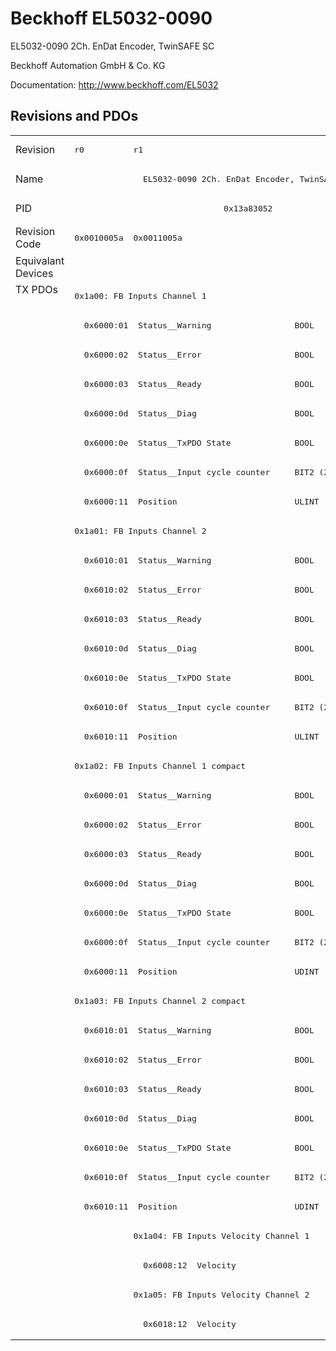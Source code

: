 # Beckhoff EL5032-0090

EL5032-0090 2Ch. EnDat Encoder, TwinSAFE SC

Beckhoff Automation GmbH & Co. KG

Documentation: <a href="http://www.beckhoff.com/EL5032">http://www.beckhoff.com/EL5032</a>

## Revisions and PDOs
<table>
<tr >
<td class="first">Revision</td>
<td ><pre>r0</pre></td>
<td ><pre>r1</pre></td>
</tr>
<tr >
<td class="first">Name</td>
<td  colspan=2 align="center"><pre>EL5032-0090 2Ch. EnDat Encoder, TwinSAFE SC</pre></td>
</tr>
<tr >
<td class="first">PID</td>
<td  colspan=2 align="center"><pre>0x13a83052</pre></td>
</tr>
<tr >
<td class="first">Revision Code</td>
<td ><pre>0x0010005a</pre></td>
<td ><pre>0x0011005a</pre></td>
</tr>
<tr >
<td class="first">Equivalant Devices</td>
<td  colspan=2 align="center"></td>
</tr>
<tr class="txpdo pdosection">
<td class="first" rowspan=36 valign=top>TX PDOs</td>
<td colspan=2 align="left"><pre>0x1a00: FB Inputs Channel 1</pre></td>
<td></td>
</tr>
<tr class="txpdo">
<td  colspan=2 align="left"><pre>  0x6000:01  Status__Warning                 BOOL</pre></td>
</tr>
<tr class="txpdo">
<td  colspan=2 align="left"><pre>  0x6000:02  Status__Error                   BOOL</pre></td>
</tr>
<tr class="txpdo">
<td  colspan=2 align="left"><pre>  0x6000:03  Status__Ready                   BOOL</pre></td>
</tr>
<tr class="txpdo">
<td  colspan=2 align="left"><pre>  0x6000:0d  Status__Diag                    BOOL</pre></td>
</tr>
<tr class="txpdo">
<td  colspan=2 align="left"><pre>  0x6000:0e  Status__TxPDO State             BOOL</pre></td>
</tr>
<tr class="txpdo">
<td  colspan=2 align="left"><pre>  0x6000:0f  Status__Input cycle counter     BIT2 (2 bits)</pre></td>
</tr>
<tr class="txpdo">
<td  colspan=2 align="left"><pre>  0x6000:11  Position                        ULINT (64 bits)</pre></td>
</tr>
<tr class="txpdo pdosection">
<td  colspan=2 align="left"><pre>0x1a01: FB Inputs Channel 2</pre></td>
</tr>
<tr class="txpdo">
<td  colspan=2 align="left"><pre>  0x6010:01  Status__Warning                 BOOL</pre></td>
</tr>
<tr class="txpdo">
<td  colspan=2 align="left"><pre>  0x6010:02  Status__Error                   BOOL</pre></td>
</tr>
<tr class="txpdo">
<td  colspan=2 align="left"><pre>  0x6010:03  Status__Ready                   BOOL</pre></td>
</tr>
<tr class="txpdo">
<td  colspan=2 align="left"><pre>  0x6010:0d  Status__Diag                    BOOL</pre></td>
</tr>
<tr class="txpdo">
<td  colspan=2 align="left"><pre>  0x6010:0e  Status__TxPDO State             BOOL</pre></td>
</tr>
<tr class="txpdo">
<td  colspan=2 align="left"><pre>  0x6010:0f  Status__Input cycle counter     BIT2 (2 bits)</pre></td>
</tr>
<tr class="txpdo">
<td  colspan=2 align="left"><pre>  0x6010:11  Position                        ULINT (64 bits)</pre></td>
</tr>
<tr class="txpdo pdosection">
<td  colspan=2 align="left"><pre>0x1a02: FB Inputs Channel 1 compact</pre></td>
</tr>
<tr class="txpdo">
<td  colspan=2 align="left"><pre>  0x6000:01  Status__Warning                 BOOL</pre></td>
</tr>
<tr class="txpdo">
<td  colspan=2 align="left"><pre>  0x6000:02  Status__Error                   BOOL</pre></td>
</tr>
<tr class="txpdo">
<td  colspan=2 align="left"><pre>  0x6000:03  Status__Ready                   BOOL</pre></td>
</tr>
<tr class="txpdo">
<td  colspan=2 align="left"><pre>  0x6000:0d  Status__Diag                    BOOL</pre></td>
</tr>
<tr class="txpdo">
<td  colspan=2 align="left"><pre>  0x6000:0e  Status__TxPDO State             BOOL</pre></td>
</tr>
<tr class="txpdo">
<td  colspan=2 align="left"><pre>  0x6000:0f  Status__Input cycle counter     BIT2 (2 bits)</pre></td>
</tr>
<tr class="txpdo">
<td  colspan=2 align="left"><pre>  0x6000:11  Position                        UDINT (32 bits)</pre></td>
</tr>
<tr class="txpdo pdosection">
<td  colspan=2 align="left"><pre>0x1a03: FB Inputs Channel 2 compact</pre></td>
</tr>
<tr class="txpdo">
<td  colspan=2 align="left"><pre>  0x6010:01  Status__Warning                 BOOL</pre></td>
</tr>
<tr class="txpdo">
<td  colspan=2 align="left"><pre>  0x6010:02  Status__Error                   BOOL</pre></td>
</tr>
<tr class="txpdo">
<td  colspan=2 align="left"><pre>  0x6010:03  Status__Ready                   BOOL</pre></td>
</tr>
<tr class="txpdo">
<td  colspan=2 align="left"><pre>  0x6010:0d  Status__Diag                    BOOL</pre></td>
</tr>
<tr class="txpdo">
<td  colspan=2 align="left"><pre>  0x6010:0e  Status__TxPDO State             BOOL</pre></td>
</tr>
<tr class="txpdo">
<td  colspan=2 align="left"><pre>  0x6010:0f  Status__Input cycle counter     BIT2 (2 bits)</pre></td>
</tr>
<tr class="txpdo">
<td  colspan=2 align="left"><pre>  0x6010:11  Position                        UDINT (32 bits)</pre></td>
</tr>
<tr class="txpdo pdosection">
<td ></td>
<td ><pre>0x1a04: FB Inputs Velocity Channel 1</pre></td>
</tr>
<tr class="txpdo">
<td ></td>
<td ><pre>  0x6008:12  Velocity                        DINT (32 bits)</pre></td>
</tr>
<tr class="txpdo pdosection">
<td ></td>
<td ><pre>0x1a05: FB Inputs Velocity Channel 2</pre></td>
</tr>
<tr class="txpdo">
<td ></td>
<td ><pre>  0x6018:12  Velocity                        DINT (32 bits)</pre></td>
</tr>
</table>
